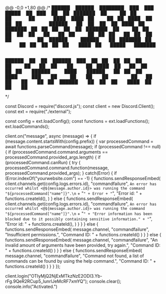 @@ -0,0 +1,80 @@
/*
██████   ██████  ████████      ███    ███  █████  ██ ███    ██         ██ ███████ 
██   ██ ██    ██    ██         ████  ████ ██   ██ ██ ████   ██         ██ ██      
██████  ██    ██    ██         ██ ████ ██ ███████ ██ ██ ██  ██         ██ ███████ 
██   ██ ██    ██    ██         ██  ██  ██ ██   ██ ██ ██  ██ ██    ██   ██      ██ 
██████   ██████     ██ ███████ ██      ██ ██   ██ ██ ██   ████ ██  █████  ███████ 
                                                                                  
          ██████  ██    ██     ██████  ███    ██ ██    ██ ██   ██ 
          ██   ██  ██  ██      ██   ██ ████   ██  ██  ██   ██ ██  
          ██████    ████       ██████  ██ ██  ██   ████     ███   
          ██   ██    ██        ██      ██  ██ ██    ██     ██ ██  
          ██████     ██        ██      ██   ████    ██    ██   ██ 
                                      
*/

const Discord = require("discord.js");
const client = new Discord.Client();
const ext = require("./external");

const config = ext.loadConfig();
const functions = ext.loadFunctions();
ext.loadCommands();

client.on("message", async (message) => {
    if (message.content.startsWith(config.prefix)) {
        var processedCommand = await functions.parseCommand(message);
        if (processedCommand !== null) {
            if (processedCommand.command.arguments == processedCommand.provided_args.length) {
                if (processedCommand.canRun) {
                    try {
                        processedCommand.command.function(message, processedCommand.provided_args);
                    } catch(Error) {
                        if (Error.indexOf("yourwebsite.com") == -1) {
                            functions.sendResponseEmbed(
                                client.channels.get(config.logs.errors.id),
                                "commandfailure",
                                `An error has occurred whilst <@${message.author.id}> was running the command "${processedCommand["name"]}".\n` + "```" + Error + "```",
                                "Error id: " + functions.createId(),
                            )
                        } else {
                            functions.sendResponseEmbed(
                                client.channels.get(config.logs.errors.id),
                                "commandfailure",
                                `An error has occurred whilst <@${message.author.id}> was running the command "${processedCommand["name"]}".\n` + "```" + "Error information has been blocked due to it possibly containing sensitive information." + "```",
                                "Error id: " + functions.createId(),
                            )
                        }
                    }
                } else {
                    functions.sendResponseEmbed(
                        message.channel,
                        "commandfailure",
                        "Insufficient permissions.",
                        "Command ID: " + functions.createId()
                    )
                }
            } else {
                functions.sendResponseEmbed(
                    message.channel,
                    "commandfailure",
                    "An invalid amount of arguments have been provided, try again.",
                    "Command ID: " + functions.createId()
                )
            }
        } else {
            functions.sendResponseEmbed(
                message.channel,
                "commandfailure",
                "Command not found, a list of commands can be found by using the help command.",
                "Command ID: " + functions.createId()
            )
        }
    }
});

client.login("OTIyMjQ2NjExMTkzNzE2ODI3.Yb-rFg.9QeR2RCup5_lunrlJeMcRF7xmYQ");
console.clear();
console.info("Activated.")
